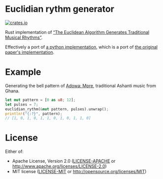 # Euclidian rythm generator

<a href="https://crates.io/crates/euclidian-rythms">
    <img src="http://meritbadge.herokuapp.com/euclidian-rythms" alt="crates.io">
</a>

Rust implementation of [“The Euclidean Algorithm Generates Traditional Musical
Rhythms”](http://cgm.cs.mcgill.ca/%7Egodfried/publications/banff.pdf).

Effectively a port of [a python
implementation](https://github.com/brianhouse/bjorklund), which is a port of
[the original paper's
implementation](https://ics-web.sns.ornl.gov/timing/Rep-Rate%20Tech%20Note.pdf).

# Example

Generating the bell pattern of [Adowa:
Mpre](https://www.youtube.com/watch?v=D8Fr1Bw-znM), traditional Ashanti music
from Ghana.

```rust
let mut pattern = [0 as u8; 12];
let pulses = 7;
euclidian_rythm(&mut pattern, pulses).unwrap();
println!("{:?}", pattern);
// [1, 0, 1, 0, 1, 1, 0, 1, 0, 1, 1, 0]
```

# License

Either of:

* Apache License, Version 2.0 ([LICENSE-APACHE](LICENSE-APACHE) or http://www.apache.org/licenses/LICENSE-2.0)
* MIT license ([LICENSE-MIT](LICENSE-MIT) or http://opensource.org/licenses/MIT)

